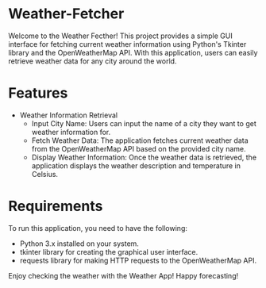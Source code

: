 # Weather-Fetcher
Welcome to the Weather Fecther! This project provides a simple GUI interface for fetching current weather information using Python's Tkinter library and the OpenWeatherMap API. With this application, users can easily retrieve weather data for any city around the world.

# Features
- Weather Information Retrieval
  - Input City Name: Users can input the name of a city they want to get weather information for.
  - Fetch Weather Data: The application fetches current weather data from the OpenWeatherMap API based on the provided city name.
  - Display Weather Information: Once the weather data is retrieved, the application displays the weather description and temperature in Celsius.

# Requirements
To run this application, you need to have the following:

- Python 3.x installed on your system.
- tkinter library for creating the graphical user interface.
- requests library for making HTTP requests to the OpenWeatherMap API.

Enjoy checking the weather with the Weather App! Happy forecasting!





